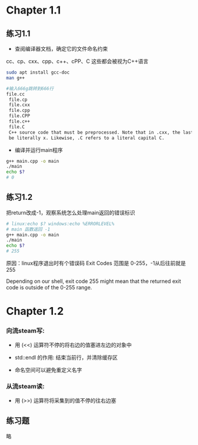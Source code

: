 # Chapter 1.1

## 练习1.1

- 查阅编译器文档，确定它的文件命名约束

cc、cp、cxx、cpp、c++、cPP、C 这些都会被视为C++语言

```bash
sudo apt install gcc-doc
man g++

#输入666g跳转到666行
file.cc
 file.cp
 file.cxx
 file.cpp
 file.CPP
 file.c++
 file.C
 C++ source code that must be preprocessed. Note that in .cxx, the last two letters must both
 be literally x. Likewise, .C refers to a literal capital C.
```

- 编译并运行main程序

```bash
g++ main.cpp -o main
./main
echo $?
# 0
```

## 练习1.2

把return改成-1，观察系统怎么处理main返回的错误标识

```bash
# linux:echo $? windows:echo %ERRORLEVEL%
# main 函数返回 -1
g++ main.cpp -o main
./main
echo $?
# 255
```

原因：linux程序退出时有个错误码 Exit Codes 范围是 0-255，-1从后往前就是255

Depending on our shell, exit code 255 might mean that the returned exit code is outside of the 0-255 range.

# Chapter 1.2

### 向流steam写:

- 用 (<<) 运算符不停的将右边的值塞进左边的对象中

- std::endl 的作用: 结束当前行，并清除缓存区

- 命名空间可以避免重定义名字

### 从流steam读:

- 用 (>>) 运算符将采集到的值不停的往右边塞

## 练习题

略